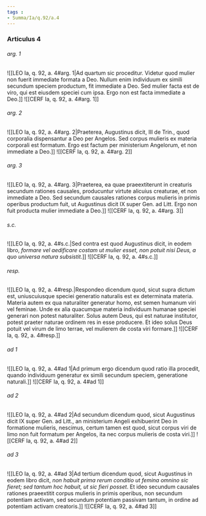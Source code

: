 ```yaml
---
tags : 
- Summa/Ia/q.92/a.4
---
```


### Articulus 4

###### arg. 1
![[LEO Ia, q. 92, a. 4#arg. 1|Ad quartum sic proceditur. Videtur quod mulier non fuerit immediate formata a Deo. Nullum enim individuum ex simili secundum speciem productum, fit immediate a Deo. Sed mulier facta est de viro, qui est eiusdem speciei cum ipsa. Ergo non est facta immediate a Deo.]]
![[CERF Ia, q. 92, a. 4#arg. 1]]

###### arg. 2
![[LEO Ia, q. 92, a. 4#arg. 2|Praeterea, Augustinus dicit, III de Trin., quod corporalia dispensantur a Deo per Angelos. Sed corpus mulieris ex materia corporali est formatum. Ergo est factum per ministerium Angelorum, et non immediate a Deo.]]
![[CERF Ia, q. 92, a. 4#arg. 2]]

###### arg. 3
![[LEO Ia, q. 92, a. 4#arg. 3|Praeterea, ea quae praeextiterunt in creaturis secundum rationes causales, producuntur virtute alicuius creaturae, et non immediate a Deo. Sed secundum causales rationes corpus mulieris in primis operibus productum fuit, ut Augustinus dicit IX super Gen. ad Litt. Ergo non fuit producta mulier immediate a Deo.]]
![[CERF Ia, q. 92, a. 4#arg. 3]]

###### s.c.
![[LEO Ia, q. 92, a. 4#s.c.|Sed contra est quod Augustinus dicit, in eodem libro, *formare vel aedificare costam ut mulier esset, non potuit nisi Deus, a quo universa natura subsistit*.]]
![[CERF Ia, q. 92, a. 4#s.c.]]

###### resp.
![[LEO Ia, q. 92, a. 4#resp.|Respondeo dicendum quod, sicut supra dictum est, uniuscuiusque speciei generatio naturalis est ex determinata materia. Materia autem ex qua naturaliter generatur homo, est semen humanum viri vel feminae. Unde ex alia quacumque materia individuum humanae speciei generari non potest naturaliter. Solus autem Deus, qui est naturae institutor, potest praeter naturae ordinem res in esse producere. Et ideo solus Deus potuit vel virum de limo terrae, vel mulierem de costa viri formare.]]
![[CERF Ia, q. 92, a. 4#resp.]]

###### ad 1
![[LEO Ia, q. 92, a. 4#ad 1|Ad primum ergo dicendum quod ratio illa procedit, quando individuum generatur ex simili secundum speciem, generatione naturali.]]
![[CERF Ia, q. 92, a. 4#ad 1]]

###### ad 2
![[LEO Ia, q. 92, a. 4#ad 2|Ad secundum dicendum quod, sicut Augustinus dicit IX super Gen. ad Litt., an ministerium Angeli exhibuerint Deo in formatione mulieris, nescimus, certum tamen est quod, sicut corpus viri de limo non fuit formatum per Angelos, ita nec corpus mulieris de costa viri.]]
![[CERF Ia, q. 92, a. 4#ad 2]]

###### ad 3
![[LEO Ia, q. 92, a. 4#ad 3|Ad tertium dicendum quod, sicut Augustinus in eodem libro dicit, *non habuit prima rerum conditio ut femina omnino sic fieret; sed tantum hoc habuit, ut sic fieri posset*. Et ideo secundum causales rationes praeextitit corpus mulieris in primis operibus, non secundum potentiam activam, sed secundum potentiam passivam tantum, in ordine ad potentiam activam creatoris.]]
![[CERF Ia, q. 92, a. 4#ad 3]]

